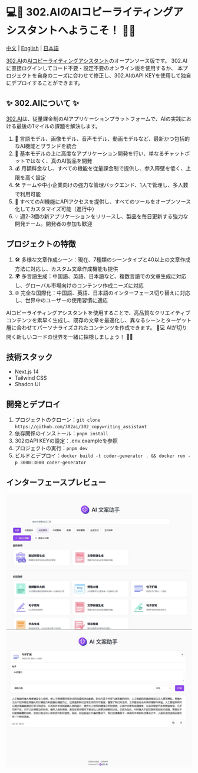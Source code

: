 # 💻🤖 302.AIのAIコピーライティングアシスタントへようこそ！ 🚀✨

[中文](README_zh.md) | [English](README.md) | [日本語](README_ja.md)

[302.AI](https://302.ai)の[AIコピーライティングアシスタント](https://302.ai/tools/writing/)のオープンソース版です。
302.AIに直接ログインしてコード不要・設定不要のオンライン版を使用するか、
本プロジェクトを自身のニーズに合わせて修正し、302.AIのAPI KEYを使用して独自にデプロイすることができます。

## ✨ 302.AIについて ✨
[302.AI](https://302.ai)は、従量課金制のAIアプリケーションプラットフォームで、AIの実践における最後の1マイルの課題を解決します。
1. 🧠 言語モデル、画像モデル、音声モデル、動画モデルなど、最新かつ包括的なAI機能とブランドを統合
2. 🚀 基本モデルの上に高度なアプリケーション開発を行い、単なるチャットボットではなく、真のAI製品を開発
3. 💰 月額料金なし、すべての機能を従量課金制で提供し、参入障壁を低く、上限を高く設定
4. 🛠 チームや中小企業向けの強力な管理バックエンド、1人で管理し、多人数で利用可能
5. 🔗 すべてのAI機能にAPIアクセスを提供し、すべてのツールをオープンソース化してカスタマイズ可能（進行中）
6. 💡 週2-3個の新アプリケーションをリリースし、製品を毎日更新する強力な開発チーム。開発者の参加も歓迎

## プロジェクトの特徴
1. 🛠️ 多様な文章作成シーン：現在、7種類のシーンタイプと40以上の文章作成方法に対応し、カスタム文章作成機能も提供
2. 🌍 多言語生成：中国語、英語、日本語など、複数言語での文章生成に対応し、グローバル市場向けのコンテンツ作成ニーズに対応
3. 🌐 完全な国際化：中国語、英語、日本語のインターフェース切り替えに対応し、世界中のユーザーの使用習慣に適応

AIコピーライティングアシスタントを使用することで、高品質なクリエイティブコンテンツを素早く生成し、既存の文章を最適化し、異なるシーンとターゲット層に合わせてパーソナライズされたコンテンツを作成できます。 🎉💻 AIが切り開く新しいコードの世界を一緒に探検しましょう！ 🌟🚀

## 技術スタック
- Next.js 14
- Tailwind CSS
- Shadcn UI

## 開発とデプロイ
1. プロジェクトのクローン：`git clone https://github.com/302ai/302_copywriting_assistant`
2. 依存関係のインストール：`pnpm install`
3. 302のAPI KEYの設定：.env.exampleを参照
4. プロジェクトの実行：`pnpm dev`
5. ビルドとデプロイ：`docker build -t coder-generator . && docker run -p 3000:3000 coder-generator`

## インターフェースプレビュー
![インターフェースプレビュー](docs/preview.jpg)
![インターフェースプレビュー](docs/preview2.jpg)
